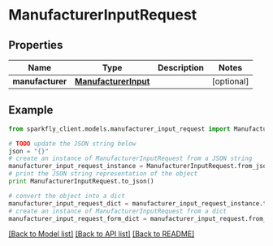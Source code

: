 # ManufacturerInputRequest


## Properties
Name | Type | Description | Notes
------------ | ------------- | ------------- | -------------
**manufacturer** | [**ManufacturerInput**](ManufacturerInput.md) |  | [optional] 

## Example

```python
from sparkfly_client.models.manufacturer_input_request import ManufacturerInputRequest

# TODO update the JSON string below
json = "{}"
# create an instance of ManufacturerInputRequest from a JSON string
manufacturer_input_request_instance = ManufacturerInputRequest.from_json(json)
# print the JSON string representation of the object
print ManufacturerInputRequest.to_json()

# convert the object into a dict
manufacturer_input_request_dict = manufacturer_input_request_instance.to_dict()
# create an instance of ManufacturerInputRequest from a dict
manufacturer_input_request_form_dict = manufacturer_input_request.from_dict(manufacturer_input_request_dict)
```
[[Back to Model list]](../README.md#documentation-for-models) [[Back to API list]](../README.md#documentation-for-api-endpoints) [[Back to README]](../README.md)



